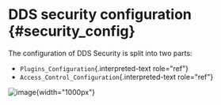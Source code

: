 # DDS security configuration {#security_config}

The configuration of DDS Security is split into two parts:

-   `Plugins_Configuration`{.interpreted-text role="ref"}
-   `Access_Control_Configuration`{.interpreted-text role="ref"}

![image](../_static/pictures/dds_security_configuration_overview.png){width="1000px"}
